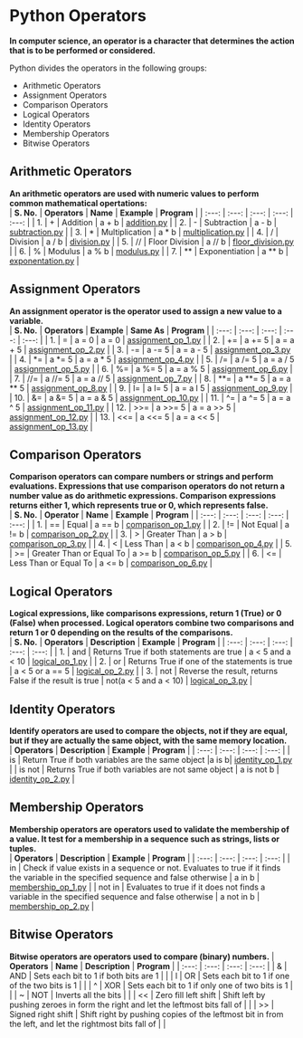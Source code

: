 # Python Operators

**In computer science, an operator is a character that determines the action that is to be performed or considered.**

Python divides the operators in the following groups:
* Arithmetic Operators
* Assignment Operators
* Comparison Operators
* Logical Operators
* Identity Operators
* Membership Operators
* Bitwise Operators


## Arithmetic Operators
**An arithmetic operators are used with numeric values to perform common mathematical opertations:** <br>
| **S. No.** | **Operators** | **Name** | **Example** | **Program** |
| :---: | :---: | :---: | :---: | :---: |
| 1. | + | Addition | a + b | [addition.py](https://github.com/bishtanuj/python/blob/main/Operators/Programs/addition.py) |
| 2. | - | Subtraction | a - b | [subtraction.py](https://github.com/bishtanuj/python/blob/main/Operators/Programs/subtraction.py) |
| 3. | * | Multiplication | a * b | [multiplication.py](https://github.com/bishtanuj/python/blob/main/Operators/Programs/multiplication.py) |
| 4. | / | Division | a / b | [division.py](https://github.com/bishtanuj/python/blob/main/Operators/Programs/division.py) |
| 5. | // | Floor Division | a // b | [floor_division.py](https://github.com/bishtanuj/python/blob/main/Operators/Programs/floor_division.py) |
| 6. | % | Modulus | a % b | [modulus.py](https://github.com/bishtanuj/python/blob/main/Operators/Programs/modulus.py) |
| 7. | ** | Exponentiation | a ** b | [exponentation.py](https://github.com/bishtanuj/python/blob/main/Operators/Programs/exponentation.py) |


## Assignment Operators
**An assignment operator is the operator used to assign a new value to a variable.** <br>
| **S. No.** | **Operators** | **Example** | **Same As** | **Program** |
| :---: | :---: | :---: | :---: | :---: |
| 1. | = | a = 0 | a = 0 | [assignment_op_1.py](https://github.com/bishtanuj/python/blob/main/Operators/Programs/assignment_op_1.py) |
| 2. | += | a += 5 | a = a + 5 | [assignment_op_2.py](https://github.com/bishtanuj/python/blob/main/Operators/Programs/assignment_op_2.py) |
| 3. | -= | a -= 5 | a = a - 5 | [assignment_op_3.py](https://github.com/bishtanuj/python/blob/main/Operators/Programs/assignment_op_3.py) |
| 4. | *= | a *= 5 | a = a * 5 | [assignment_op_4.py](https://github.com/bishtanuj/python/blob/main/Operators/Programs/assignment_op_4.py) | 
| 5. | /= | a /= 5 | a = a / 5 | [assignment_op_5.py](https://github.com/bishtanuj/python/blob/main/Operators/Programs/assignment_op_5.py) |
| 6. | %= | a %= 5 | a = a % 5 | [assignment_op_6.py](https://github.com/bishtanuj/python/blob/main/Operators/Programs/assignment_op_6.py) |
| 7. | //= | a //= 5 | a = a // 5 | [assignment_op_7.py](https://github.com/bishtanuj/python/blob/main/Operators/Programs/assignment_op_7.py) |
| 8. | **= | a **= 5 | a = a ** 5 | [assignment_op_8.py](https://github.com/bishtanuj/python/blob/main/Operators/Programs/assignment_op_8.py) |
| 9. | l= | a l= 5 | a = a l 5 | [assignment_op_9.py](https://github.com/bishtanuj/python/blob/main/Operators/Programs/assignment_op_9.py) |
| 10. | &= | a &= 5 | a = a & 5 | [assignment_op_10.py](https://github.com/bishtanuj/python/blob/main/Operators/Programs/assignment_op_10.py) |
| 11. | ^= | a ^= 5 | a = a ^ 5 | [assignment_op_11.py](https://github.com/bishtanuj/python/blob/main/Operators/Programs/assignment_op_11.py) |
| 12. | >>= | a >>= 5 | a = a >> 5 | [assignment_op_12.py](https://github.com/bishtanuj/python/blob/main/Operators/Programs/assignment_op_12.py) |
| 13. | <<= | a <<= 5 | a = a << 5 | [assignment_op_13.py](https://github.com/bishtanuj/python/blob/main/Operators/Programs/assignment_op_13.py) |


## Comparison Operators
**Comparison operators can compare numbers or strings and perform evaluations. Expressions that use comparison operators do not return a number value as do arithmetic expressions. Comparison expressions returns either 1, which represents true or 0, which represents false.** <br>
| **S. No.** | **Operator** | **Name** | **Example** | **Program** |
| :---: | :---: | :---: | :---: | :---: |
| 1. | == | Equal | a == b | [comparison_op_1.py](https://github.com/bishtanuj/python/blob/main/Operators/Programs/comparison_op_1.py) |
| 2. | != | Not Equal | a != b | [comparison_op_2.py](https://github.com/bishtanuj/python/blob/main/Operators/Programs/comparison_op_2.py) |
| 3. | > | Greater Than | a > b | [comparison_op_3.py](https://github.com/bishtanuj/python/blob/main/Operators/Programs/comparison_op_3.py) |
| 4. | < | Less Than | a < b | [comparison_op_4.py](https://github.com/bishtanuj/python/blob/main/Operators/Programs/comparison_op_4.py) |
| 5. | >= | Greater Than or Equal To | a >= b | [comparison_op_5.py](https://github.com/bishtanuj/python/blob/main/Operators/Programs/comparison_op_5.py) |
| 6. | <= | Less Than or Equal To | a <= b | [comparison_op_6.py](https://github.com/bishtanuj/python/blob/main/Operators/Programs/comparison_op_6.py) |


## Logical Operators
**Logical expressions, like comparisons expressions, return 1 (True) or 0 (False) when processed. Logical operators combine two comparisons and return 1 or 0 depending on the results of the comparisons.** <br>
| **S. No.** | **Operators** | **Description** | **Example** | **Program** |
| :---: | :---: | :---: | :---: | :---: |
| 1. | and | Returns True if both statements are true | a < 5 and a < 10 | [logical_op_1.py](https://github.com/bishtanuj/python/blob/main/Operators/Programs/logical_op_1.py) |
| 2. | or | Returns True if one of the statements is true | a < 5 or a == 5 | [logical_op_2.py](https://github.com/bishtanuj/python/blob/main/Operators/Programs/logical_op_2.py) |
| 3. | not | Reverse the result, returns False if the result is true | not(a < 5 and a < 10) | [logical_op_3.py](https://github.com/bishtanuj/python/blob/main/Operators/Programs/logical_op_3.py) |


## Identity Operators
**Identify operators are used to compare the objects, not if they are equal, but if they are actually the same object, with the same memory location.** <br>
| **Operators** | **Description** | **Example** | **Program** |
| :---: | :---: | :---: | :---: |
| is | Return True if both variables are the same object |a is b| [identity_op_1.py](https://github.com/bishtanuj/python/blob/main/Operators/Programs/identity_op_1.py) |
| is not | Returns True if both variables are not same object | a is not b | [identity_op_2.py](https://github.com/bishtanuj/python/blob/main/Operators/Programs/identity_op_2.py) |

## Membership Operators
**Membership operators are operators used to validate the membership of a value. It test for a membership in a sequence such as strings, lists or tuples.** <br>
| **Operators** | **Description** | **Example** | **Program** |
| :---: | :---: | :---: | :---: |
| in | Check if value exists in a sequence or not. Evaluates to true if it finds the variable in the specified sequence and false otherwise | a in b | [membership_op_1.py](https://github.com/bishtanuj/python/blob/main/Operators/Programs/membership_op_1.py) |
| not in | Evaluates to true if it does not finds a variable in the specified sequence and false otherwise | a not in b | [membership_op_2.py](https://github.com/bishtanuj/python/blob/main/Operators/Programs/membership_op_2.py) |


## Bitwise Operators
**Bitwise operators are operators used to compare (binary) numbers.**
| **Operators** | **Name** | **Description** | **Program** |
| :---: | :---: | :---: | :---: |
| & | AND | Sets each bit to 1 if both bits are 1 | |
| l | OR | Sets each bit to 1 if one of the two bits is 1 | |
| ^ | XOR | Sets each bit to 1 if only one of two bits is 1 | |
| ~ | NOT | Inverts all the bits | |
| << | Zero fill left shift | Shift left by pushing zeroes in form the right and let the leftmost bits fall of | |
| >> | Signed right shift | Shift right by pushing copies of the leftmost bit in from the left, and let the rightmost bits fall of | |

